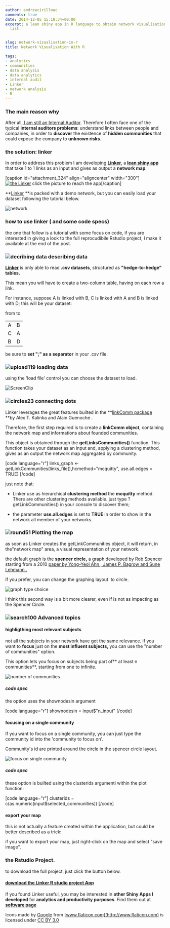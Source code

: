 ```yaml
---
author: andreacirilloac
comments: true
date: 2014-12-05 15:10:34+00:00
excerpt: a lean shiny app in R language to obtain network visualisation from hedge
  list.


slug: network-visualisation-in-r
title: Network Visualisation With R

tags:
- analytics
- communities
- data analysis
- data analytics
- internal audit
- Linker
- network analysis
- R
---
```





### The main reason why







After all,[ I am still an Internal Auditor](it.linkedin.com/in/cirilloandrea/). Therefore I often face one of the typical **internal auditors problems**: understand links between people and companies, in order to **discover** the existence of **hidden communities** that could expose the company to **unknown risks**.







### the solution: linker







In order to address this problem I am developing **[Linker](https://andreacirillo.shinyapps.io/linker/)**, a [**lean shiny app**](https://andreacirillo.shinyapps.io/linker/) that take 1 to 1 links as an input and gives as output a **network map**:









[caption id="attachment_324" align="aligncenter" width="300"][![the Linker](https://andreacirilloblog.files.wordpress.com/2014/12/the-linker.png?w=300)](https://andreacirillo.shinyapps.io/linker/) click the picture to reach the app[/caption]










<!-- more -->








**[Linker](https://andreacirillo.shinyapps.io/linker/) **is packed with a demo network, but you can easily load your dataset following the tutorial below.







![network](https://andreacirilloblog.files.wordpress.com/2014/12/network.png?w=300)




### how to use linker ( and some code specs)




the one that follow is a tutorial with some focus on code, if you are interested in giving a look to the full reprocudibile Rstudio project, I make it available at the end of the post.







### ![decribing data](https://andreacirilloblog.files.wordpress.com/2014/12/view12-e1417793436708.png) describing data







[**Linker**](https://andreacirillo.shinyapps.io/linker/) is only able to read **.csv datasets**, structured as **"hedge-to-hedge" tables.**




This mean you will have to create a two-column table, having on each row a link.




For instance, suppose A is linked with B, C is linked with A and B is linked with D; this will be your dataset:


<table >

<tr >
from
to
</tr>

<tbody >
<tr >

<td align="left" >A
</td>

<td align="left" >B
</td>
</tr>
<tr >

<td align="left" >C
</td>

<td align="left" >A
</td>
</tr>
<tr >

<td align="left" >B
</td>

<td align="left" >D
</td>
</tr>
</tbody>
</table>





be sure to **set ";" as a separator** in your .csv file.







### ![upload119](https://andreacirilloblog.files.wordpress.com/2014/12/upload119-e1417793516892.png) loading data







using the 'load file' control you can choose the dataset to load.







![ScreenClip](https://andreacirilloblog.files.wordpress.com/2014/12/screenclip.png)







### ![circles23](https://andreacirilloblog.files.wordpress.com/2014/12/circles23-e1417793559403.png) connecting dots







Linker leverages the great features builted in the **[linkComm package ](http://cran.r-project.org/web/packages/linkcomm)**by Alex T. Kalinka and Alain Guenoche .




Therefore, the first step required is to create a **linkComm object**, containing the network map and informations about founded communities.







This object is obtained through the **getLinksCommunities()** function. This function takes your dataset as an input and, applying a clustering method, gives as an output the network map aggregated by community.











<!-- more -->

<!-- more -->

<!-- more -->

[code language="r"]
links_graph <- getLinkCommunities(links_file(),hcmethod="mcquitty",
                                      use.all.edges = TRUE)
[/code]






just note that:








	
  * Linker use as hierarchical **clustering method** the **mcquitty** method. There are other clustering methods available. just type ?getLinkCommunities() in your console to discover them;

	
  * the parameter **use.all.edges** is set to **TRUE** in order to show in the network all member of your networks.




### ![round51](https://andreacirilloblog.files.wordpress.com/2014/12/round51-e1417793538897.png) Plotting the map







as soon as Linker creates the getLinkCommunities object, it will return, in the"network map" area, a visual representation of your network.







the default graph is the **spencer circle,** a graph developed by Rob Spencer starting from a 2010 [paper by Yong-Yeol Ahn , James P. Bagrow and Sune Lehmann .](http://arxiv.org/abs/0903.3178)




If you prefer, you can change the graphing layout  to circle.







![graph type choice](https://andreacirilloblog.files.wordpress.com/2014/12/screenclip-2.png)







I think this second way is a bit more clearer, even if is not as impacting as the Spencer Circle.







### ![search100](https://andreacirilloblog.files.wordpress.com/2014/12/graduate32-e1417793548346.png) Advanced topics







#### highligthing most relevant subjects







not all the subjects in your network have got the same relevance. If you want to **focus** just on the **most influent subjects,** you can use the "number of communities" option.




This option lets you focus on subjects being part of** at least n communities**, starting from one to infinite.







![number of communities](https://andreacirilloblog.files.wordpress.com/2014/12/screenclip-4.png?w=300)




##### code spec







the option uses the shownodesin argument






[code language="r"]
shownodesin = input$"n_input"
[/code]






#### focusing on a single community







If you want to focus on a single community, you can just type the community id into the 'community to focus on'.




Community's id are printed around the circle in the spencer circle layout.







![focus on single community](https://andreacirilloblog.files.wordpress.com/2014/12/screenclip-3.png?w=300)




##### code spec







these option is builted using the clusterids argumenti within the plot function:






[code language="r"]
clusterids = c(as.numeric(input$selected_communities))
[/code]






#### export your map







this is not actually a feature created within the application, but could be better described as a trick:







if you want to export your map, just right-click on the map and select "save image".







### the Rstudio Project.







to download the full project, just click the button below.







#### [download the Linker R studio project App](https://www.evernote.com/l/AFztyUdNreVBRaKECS6QA60eddL7OvgKVc4)










If you found Linker useful, you may be interested in **other Shiny Apps I developed** for **analytics and productivity purposes**. Find them out at **[software page](https://andreacirilloblog.wordpress.com/software/)**










Icons made by [Google](http://www.google.com) from [www.flaticon.com](http://www.flaticon.com) is licensed under [CC BY 3.0](http://creativecommons.org/licenses/by/3.0/)



